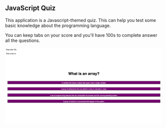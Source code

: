 ## JavaScript Quiz

This application is a Javascript-themed quiz. This can help you test some basic knowledge about the programming language. 

You can keep tabs on your score and you'll have 100s to complete answer all the questions. 

![Quiz Screenshot](./assets/imgs/Screen%20Shot%202022-06-07%20at%2012.37.09%20p.m..png)